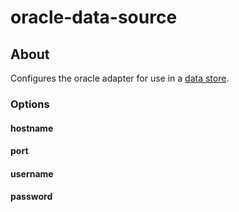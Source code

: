 # oracle-data-source

## About

Configures the oracle adapter for use in a [data store](../../store).

### Options

#### hostname
#### port
#### username
#### password